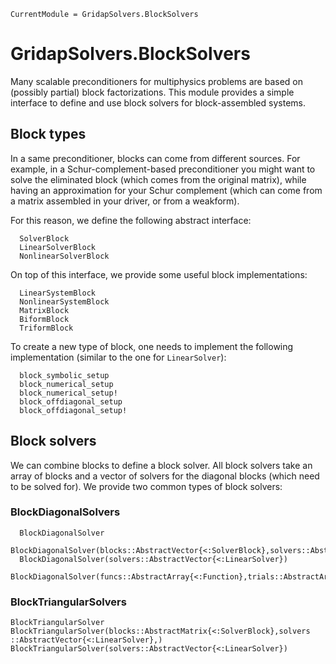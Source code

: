 
```@meta
CurrentModule = GridapSolvers.BlockSolvers
```

# GridapSolvers.BlockSolvers

Many scalable preconditioners for multiphysics problems are based on (possibly partial) block factorizations. This module provides a simple interface to define and use block solvers for block-assembled systems.

## Block types

In a same preconditioner, blocks can come from different sources. For example, in a Schur-complement-based preconditioner you might want to solve the eliminated block (which comes from the original matrix), while having an approximation for your Schur complement (which can come from a matrix assembled in your driver, or from a weakform).

For this reason, we define the following abstract interface:

```@docs
  SolverBlock
  LinearSolverBlock
  NonlinearSolverBlock
```

On top of this interface, we provide some useful block implementations:

```@docs
  LinearSystemBlock
  NonlinearSystemBlock
  MatrixBlock
  BiformBlock
  TriformBlock
```

To create a new type of block, one needs to implement the following implementation (similar to the one for `LinearSolver`):

```@docs
  block_symbolic_setup
  block_numerical_setup
  block_numerical_setup!
  block_offdiagonal_setup
  block_offdiagonal_setup!
```

## Block solvers

We can combine blocks to define a block solver. All block solvers take an array of blocks and a vector of solvers for the diagonal blocks (which need to be solved for). We provide two common types of block solvers:

### BlockDiagonalSolvers

```@docs
  BlockDiagonalSolver
  BlockDiagonalSolver(blocks::AbstractVector{<:SolverBlock},solvers::AbstractVector{<:LinearSolver})
  BlockDiagonalSolver(solvers::AbstractVector{<:LinearSolver})
  BlockDiagonalSolver(funcs::AbstractArray{<:Function},trials::AbstractArray{<:FESpace},tests::AbstractArray{<:FESpace},solvers::AbstractArray{<:LinearSolver})
```

### BlockTriangularSolvers

```@docs
BlockTriangularSolver
BlockTriangularSolver(blocks::AbstractMatrix{<:SolverBlock},solvers ::AbstractVector{<:LinearSolver},)
BlockTriangularSolver(solvers::AbstractVector{<:LinearSolver})
```
